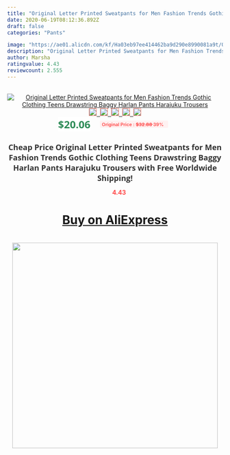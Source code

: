 ```yaml
---
title: "Original Letter Printed Sweatpants for Men Fashion Trends Gothic Clothing Teens Drawstring Baggy Harlan Pants Harajuku Trousers"
date: 2020-06-19T08:12:36.892Z
draft: false
categories: "Pants"

image: "https://ae01.alicdn.com/kf/Ha03eb97ee414462ba9d290e8990081a9t/Original-Letter-Printed-Sweatpants-for-Men-Fashion-Trends-Gothic-Clothing-Teens-Drawstring-Baggy-Harlan-Pants-Harajuku.jpg"
description: "Original Letter Printed Sweatpants for Men Fashion Trends Gothic Clothing Teens Drawstring Baggy Harlan Pants Harajuku Trousers"
author: Marsha
ratingvalue: 4.43
reviewcount: 2.555
---
```

<br>
<div style="text-align: center;">
<a href="https://s.click.aliexpress.com/e/_AduVN7" target="_blank" rel="nofollow noopener noreferrer"><img alt="Original Letter Printed Sweatpants for Men Fashion Trends Gothic Clothing Teens Drawstring Baggy Harlan Pants Harajuku Trousers" class="magnifier-image" src="https://ae01.alicdn.com/kf/Ha03eb97ee414462ba9d290e8990081a9t/Original-Letter-Printed-Sweatpants-for-Men-Fashion-Trends-Gothic-Clothing-Teens-Drawstring-Baggy-Harlan-Pants-Harajuku.jpg_640x640.jpg">
<br>
<img style="border:1px solid salmon" src="https://ae01.alicdn.com/kf/Ha03eb97ee414462ba9d290e8990081a9t/Original-Letter-Printed-Sweatpants-for-Men-Fashion-Trends-Gothic-Clothing-Teens-Drawstring-Baggy-Harlan-Pants-Harajuku.jpg_120x120.jpg">&nbsp;&nbsp;<img style="border:1px solid salmon" src="https://ae01.alicdn.com/kf/H3672b9c6e3ba439a92e68350f054dd1ex/Original-Letter-Printed-Sweatpants-for-Men-Fashion-Trends-Gothic-Clothing-Teens-Drawstring-Baggy-Harlan-Pants-Harajuku.jpg_120x120.jpg">&nbsp;&nbsp;<img style="border:1px solid salmon" src="https://ae01.alicdn.com/kf/Hc26c7537d4bd4a079ed6fe1a0e85ac8bX/Original-Letter-Printed-Sweatpants-for-Men-Fashion-Trends-Gothic-Clothing-Teens-Drawstring-Baggy-Harlan-Pants-Harajuku.jpg_120x120.jpg">&nbsp;&nbsp;<img style="border:1px solid salmon" src="https://ae01.alicdn.com/kf/Ha565076ae2564eb6bac03e2d5dd630200/Original-Letter-Printed-Sweatpants-for-Men-Fashion-Trends-Gothic-Clothing-Teens-Drawstring-Baggy-Harlan-Pants-Harajuku.jpg_120x120.jpg">&nbsp;&nbsp;<img style="border:1px solid salmon" src="https://ae01.alicdn.com/kf/H0d66f831f48047609abe776a6fa11a25s/Original-Letter-Printed-Sweatpants-for-Men-Fashion-Trends-Gothic-Clothing-Teens-Drawstring-Baggy-Harlan-Pants-Harajuku.jpg_120x120.jpg"></a></div><br0>
<div style="text-align: center;"><span style="background-color: white; border: 0px; box-sizing: border-box; color: seagreen; display: inline-block; font-family: &quot;open sans&quot; , &quot;arial&quot; , &quot;helvetica&quot; , sans-serif , &quot;heiti&quot;; font-size: 24px; font-stretch: inherit; font-weight: 700; line-height: inherit; margin: 0px 10px 0px 0px; padding: 0px; vertical-align: middle;">$20.06 </span>
<span style="background: rgb(255 , 241 , 241); border-radius: 3px; border: 0px; box-sizing: border-box; color: #ff4747; display: inline-block; font-family: inherit; font-size: 12px; font-stretch: inherit; font-style: inherit; font-variant: inherit; font-weight: 600; line-height: inherit; margin: 0px; padding: 2px 5px; transform: scale(0.9); vertical-align: middle;">Original Price : <b style="text-decoration: line-through;">$32.88 </b> 39%&nbsp;&nbsp;</span></div>
<h1 style="color: #333333; display: inline-block; font-family: &quot;open sans&quot; , &quot;arial&quot; , &quot;helvetica&quot; , sans-serif , &quot;heiti&quot;; font-size: 18px; font-stretch: inherit; font-weight: 700; text-align: center;">Cheap Price Original Letter Printed Sweatpants for Men Fashion Trends Gothic Clothing Teens Drawstring Baggy Harlan Pants Harajuku Trousers with Free Worldwide Shipping!</h1>
<div style="color: #ff4747; text-align: center;">
<img src="https://4.bp.blogspot.com/-M0ZcTcb-5uY/XleCXlxnR4I/AAAAAAAAAEc/OrjgMkXV1oMQFaCRZj5HQwOCBcu3w1FegCPcBGAYYCw/s1600/star.png" style="height: 15px;">&nbsp;<b>4.43</b></div>
<div class="button_cont" align="center"><a class="buynow_a" href="https://s.click.aliexpress.com/e/_AduVN7" target="_blank" rel="nofollow noopener noreferrer"><H1>Buy on AliExpress</H1></a></div><br>
<div class="separator" style="clear: both; text-align: center;">
<img src="https://lh3.googleusercontent.com/-pTy5HemUv9M/XlePHvY0dAI/AAAAAAAAAE4/0nX5iRUoIWY8eMW9Dpxeirr157OZliDIgCLcBGAsYHQ/s1600/badge.gif" width="480">
</div>
